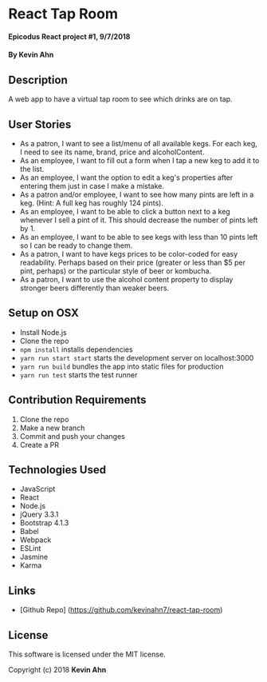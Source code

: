 # React Tap Room

#### Epicodus React project #1, 9/7/2018

#### By Kevin Ahn

## Description

A web app to have a virtual tap room to see which drinks are on tap.

## User Stories

* As a patron, I want to see a list/menu of all available kegs. For each keg, I need to see its name, brand, price and alcoholContent.
* As an employee, I want to fill out a form when I tap a new keg to add it to the list.
* As an employee, I want the option to edit a keg's properties after entering them just in case I make a mistake.
* As a patron and/or employee, I want to see how many pints are left in a keg. (Hint: A full keg has roughly 124 pints).
* As an employee, I want to be able to click a button next to a keg whenever I sell a pint of it. This should decrease the number of pints left by 1.
* As an employee, I want to be able to see kegs with less than 10 pints left so I can be ready to change them.
* As a patron, I want to have kegs prices to be color-coded for easy readability. Perhaps based on their price (greater or less than $5 per pint, perhaps) or the particular style of beer or kombucha.
* As a patron, I want to use the alcohol content property to display stronger beers differently than weaker beers.


## Setup on OSX

* Install Node.js
* Clone the repo
* `npm install` installs dependencies
* `yarn run start start` starts the development server on localhost:3000
* `yarn run build` bundles the app into static files for production
* `yarn run test` starts the test runner

## Contribution Requirements

1. Clone the repo
1. Make a new branch
1. Commit and push your changes
1. Create a PR

## Technologies Used

* JavaScript
* React
* Node.js
* jQuery 3.3.1
* Bootstrap 4.1.3
* Babel
* Webpack
* ESLint
* Jasmine
* Karma

## Links

* [Github Repo] (https://github.com/kevinahn7/react-tap-room)

## License

This software is licensed under the MIT license.

Copyright (c) 2018 **Kevin Ahn**